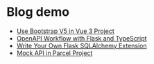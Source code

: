 # Blog demo

* [Use Bootstrap V5 in Vue 3 Project](https://shzhangji.com/blog/2022/06/11/use-bootstrap-v5-in-vue3-project/)
* [OpenAPI Workflow with Flask and TypeScript](https://shzhangji.com/blog/2022/06/19/openapi-workflow-with-flask-and-typescript/)
* [Write Your Own Flask SQLAlchemy Extension](https://shzhangji.com/blog/2022/06/26/write-your-own-flask-sqlalchemy-extension/)
* [Mock API in Parcel Project](https://shzhangji.com/blog/2023/01/09/mock-api-in-parcel-project/)

